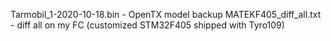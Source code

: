 Tarmobil_1-2020-10-18.bin - OpenTX model backup
MATEKF405_diff_all.txt - diff all on my FC (customized STM32F405 shipped with Tyro109)
